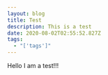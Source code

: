 ```yaml
---
layout: blog
title: Test
description: This is a test
date: 2020-08-02T02:55:52.827Z
tags:
  - "['tags']"
---
```

Hello I am a test!!!